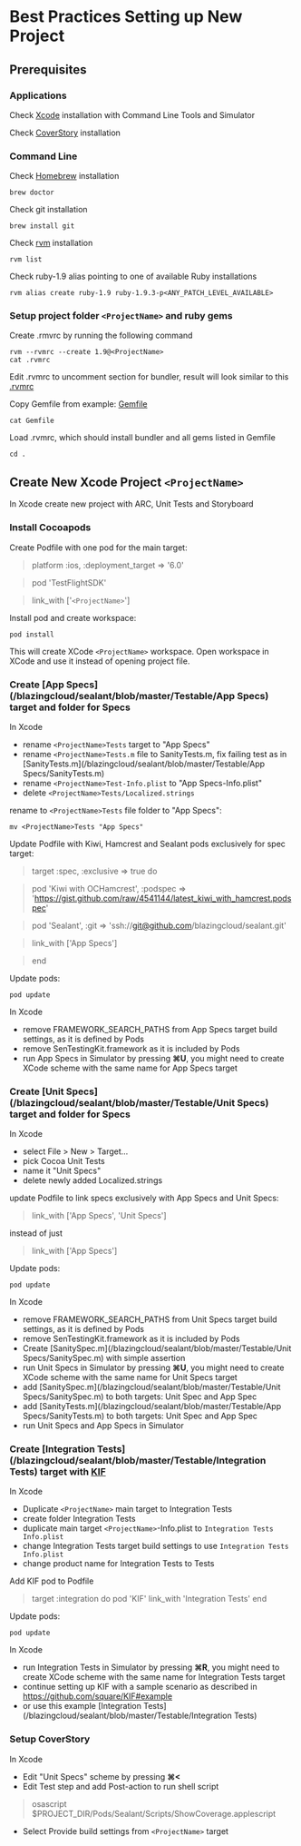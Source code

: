 Best Practices Setting up New Project
==================

Prerequisites
-------------

### Applications
Check [Xcode](https://developer.apple.com/xcode/) installation with Command Line Tools and Simulator

Check [CoverStory](http://code.google.com/p/coverstory/) installation

### Command Line
Check [Homebrew](http://mxcl.github.com/homebrew/) installation

    brew doctor

Check git installation

    brew install git

Check [rvm](https://rvm.io) installation

    rvm list

Check ruby-1.9 alias pointing to one of available Ruby installations

    rvm alias create ruby-1.9 ruby-1.9.3-p<ANY_PATCH_LEVEL_AVAILABLE>
    
### Setup project folder `<ProjectName>` and ruby gems
    
Create .rmvrc by running the following command

    rvm --rvmrc --create 1.9@<ProjectName>
    cat .rvmrc
    
Edit .rvmrc to uncomment section for bundler, result will look similar to this [.rvmrc](/blazingcloud/sealant/blob/master/Testable/.rvmrc)

Copy Gemfile from example: [Gemfile](/blazingcloud/sealant/blob/master/Testable/Gemfile)

    cat Gemfile

Load .rvmrc, which should install bundler and all gems listed in Gemfile

    cd .

Create New Xcode Project `<ProjectName>`
-------------

In Xcode create new project <ProjectName> with ARC, Unit Tests and Storyboard

### Install Cocoapods

Create Podfile with one pod for the main target:

>platform :ios, :deployment_target => '6.0'

>pod 'TestFlightSDK'

>link_with ['`<ProjectName>`']

Install pod and create workspace:

    pod install
    
This will create XCode `<ProjectName>` workspace. Open workspace in XCode and use it instead of opening project file.

### Create [App Specs](/blazingcloud/sealant/blob/master/Testable/App Specs) target and folder for Specs

In Xcode 
*   rename `<ProjectName>Tests` target to "App Specs"
*   rename `<ProjectName>Tests.m` file to SanityTests.m, fix failing test as in [SanityTests.m](/blazingcloud/sealant/blob/master/Testable/App Specs/SanityTests.m)
*   rename `<ProjectName>Test-Info.plist` to "App Specs-Info.plist"
*   delete `<ProjectName>Tests/Localized.strings`

rename to `<ProjectName>Tests` file folder to "App Specs":

    mv <ProjectName>Tests "App Specs"

Update Podfile with Kiwi, Hamcrest and Sealant pods exclusively for spec target:

>target :spec, :exclusive => true do

>    pod 'Kiwi with OCHamcrest', :podspec => 'https://gist.github.com/raw/4541144/latest_kiwi_with_hamcrest.podspec'

>    pod 'Sealant', :git => 'ssh://git@github.com/blazingcloud/sealant.git'

>    link_with ['App Specs']

>end

Update pods:

    pod update
    
In Xcode
*   remove FRAMEWORK_SEARCH_PATHS from App Specs target build settings, as it is defined by Pods
*   remove SenTestingKit.framework as it is included by Pods
*   run App Specs in Simulator by pressing **⌘U**, you might need to create XCode scheme with the same name for App Specs target

### Create [Unit Specs](/blazingcloud/sealant/blob/master/Testable/Unit Specs) target and folder for Specs

In Xcode
*   select File > New > Target... 
*   pick Cocoa Unit Tests
*   name it "Unit Specs"
*   delete newly added Localized.strings

update Podfile to link specs exclusively with App Specs and Unit Specs:

>    link_with ['App Specs', 'Unit Specs']

instead of just 

>    link_with ['App Specs']

Update pods:

    pod update
    
In Xcode
*   remove FRAMEWORK_SEARCH_PATHS from Unit Specs target build settings, as it is defined by Pods
*   remove SenTestingKit.framework as it is included by Pods
*   Create [SanitySpec.m](/blazingcloud/sealant/blob/master/Testable/Unit Specs/SanitySpec.m) with simple assertion
*   run Unit Specs in Simulator by pressing **⌘U**, you might need to create XCode scheme with the same name for Unit Specs target
*   add [SanitySpec.m](/blazingcloud/sealant/blob/master/Testable/Unit Specs/SanitySpec.m) to both targets: Unit Spec and App Spec
*   add [SanityTests.m](/blazingcloud/sealant/blob/master/Testable/App Specs/SanityTests.m) to both targets: Unit Spec and App Spec
*   run Unit Specs and App Specs in Simulator

### Create [Integration Tests](/blazingcloud/sealant/blob/master/Testable/Integration Tests) target with [KIF](https://github.com/square/KIF)

In Xcode
*   Duplicate `<ProjectName>` main target to Integration Tests
*   create folder Integration Tests
*   duplicate main target `<ProjectName>`-Info.plist to `Integration Tests Info.plist`
*   change Integration Tests target build settings to use `Integration Tests Info.plist`
*   change product name for Integration Tests to Tests

Add KIF pod to Podfile
>target :integration do
>    pod 'KIF'
>    link_with 'Integration Tests'
>end

Update pods:

    pod update
    
In Xcode
*   run Integration Tests in Simulator by pressing **⌘R**, you might need to create XCode scheme with the same name for Integration Tests target
*   continue setting up KIF with a sample scenario as described in https://github.com/square/KIF#example
*   or use this example [Integration Tests](/blazingcloud/sealant/blob/master/Testable/Integration Tests)

### Setup CoverStory
In Xcode
*   Edit "Unit Specs" scheme by pressing **⌘<**
*   Edit Test step and add Post-action to run shell script
>osascript $PROJECT_DIR/Pods/Sealant/Scripts/ShowCoverage.applescript
*   Select Provide build settings from `<ProjectName>` target

